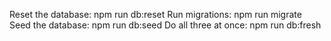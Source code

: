 Reset the database: 
npm run db:reset
Run migrations: 
npm run migrate
Seed the database: 
npm run db:seed
Do all three at once: 
npm run db:fresh








